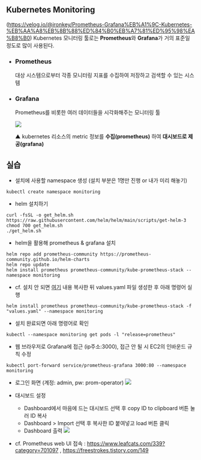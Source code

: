 ## Kubernetes Monitoring 
(https://velog.io/@ironkey/Prometheus-Grafana%EB%A1%9C-Kubernetes-%EB%AA%A8%EB%8B%88%ED%84%B0%EB%A7%81%ED%95%98%EA%B8%B0)
   Kubernetes 모니터링 툴로는 **Prometheus**와 **Grafana**가 거의 표준일 정도로 많이 사용된다.


- ### **Prometheus**
   대상 시스템으로부터 각종 모니터링 지표를 수집하여 저장하고 검색할 수 있는 시스템

- ### **Grafana**
   Prometheus를 비롯한 여러 데이터들을 시각화해주는 모니터링 툴  
   
   
   ![](https://images.velog.io/images/pingping95/post/3dfc85bc-956b-41a0-a077-d6be20857902/prometheus.png)  
   
   ▲ kubernetes 리소스의 metric 정보를 **수집(prometheus)** 하여 **대시보드로 제공(grafana)**


## 실습

- 설치에 사용할 namespace 생성 (설치 부분은 1명만 진행 or 내가 미리 해놓기)
```
kubectl create namespace monitoring
```

- helm 설치하기
```
curl -fsSL -o get_helm.sh https://raw.githubusercontent.com/helm/helm/main/scripts/get-helm-3
chmod 700 get_helm.sh
./get_helm.sh
```

- helm을 활용해 prometheus & grafana 설치
```
helm repo add prometheus-community https://prometheus-community.github.io/helm-charts
helm repo update
helm install prometheus prometheus-community/kube-prometheus-stack --namespace monitoring
```

- cf. 설치 안 되면 [여기](https://github.com/grafana/helm-charts/blob/main/charts/grafana/values.yaml) 내용 복사한 뒤 values.yaml 파일 생성한 후 아래 명령어 실행
```
helm install prometheus prometheus-community/kube-prometheus-stack -f "values.yaml" --namespace monitoring
```

- 설치 완료되면 아래 명령어로 확인
```
kubectl --namespace monitoring get pods -l "release=prometheus"
```

- 웹 브라우저로 Grafana에 접근 (ip주소:3000), 접근 안 될 시 EC2의 인바운드 규칙 수정
```
kubectl port-forward service/prometheus-grafana 3000:80 --namespace monitoring
```

- 로그인 화면 (계정: admin, pw: prom-operator)
![](https://user-images.githubusercontent.com/88528515/209251198-e3870f22-8a4b-4e4a-937c-4a4517c1928d.png)

- 대시보드 설정
  - Dashboard에서 마음에 드는 대시보드 선택 후 copy ID to clipboard 버튼 눌러 ID 복사
  - Dashboard > Import 선택 후 복사한 ID 붙여넣고 load 버튼 클릭
  - Dashboard 출력
  ![](https://velog.velcdn.com/images/ironkey/post/8c59fe0b-85f1-4204-9580-9db7a0dfe6ad/image.png)

- cf. Prometheus web UI 접속 : https://www.leafcats.com/339?category=701097 , https://freestrokes.tistory.com/149
